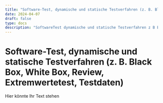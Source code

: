 ```yaml
---
title: "Software-Test, dynamische und statische Testverfahren (z. B. Black Box, White Box, Review, Extremwertetest, Testdaten)"
date: 2024-04-07
draft: false
type: docs
description: "SoftwareTest dynamische und statische Testverfahren z B Black Box White Box Review Extremwertetest Testdaten"
---
```


# Software-Test, dynamische und statische Testverfahren (z. B. Black Box, White Box, Review, Extremwertetest, Testdaten)

Hier könnte Ihr Text stehen